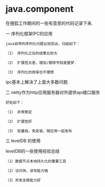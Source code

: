 # java.component
在搜狐工作期间的一些有意思的代码记录下来.

一 序列化框架IPC的应用 

    java自带的序列化问题比较突出，归结如下：
    
    （1） 序列化之后的结果比较大
    
    （2） 扩展性太差，增加/删除字段是噩梦.
    
    （3） 序列化的效率也不理想
  
  ipc基本上解决了上面大多数问题.

二  netty作为http应用服务器对外提供api接口服务

    好处如下：
    
    （1） 非常稳定
    
    （2） 扩展性好
    
    （3） 轻量级，免安装，随应用一起发布
    
    
三 levelDB 的使用

  levelDB的一些使用经验总结
  
    （1）数据节点本地持久化的重要工具
    
    （2）访问快，读写能力强
    
    （3）并发支撑能力好
